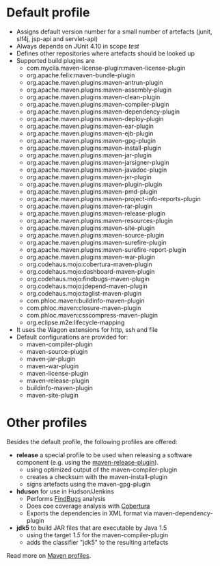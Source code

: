 # Default profile #

  * Assigns default version number for a small number of artefacts (junit, slf4j, jsp-api and servlet-api)
  * Always depends on JUnit 4.10 in scope _test_
  * Defines other repositories where artefacts should be looked up
  * Supported build plugins are
    * com.mycila.maven-license-plugin:maven-license-plugin
    * org.apache.felix:maven-bundle-plugin
    * org.apache.maven.plugins:maven-antrun-plugin
    * org.apache.maven.plugins:maven-assembly-plugin
    * org.apache.maven.plugins:maven-clean-plugin
    * org.apache.maven.plugins:maven-compiler-plugin
    * org.apache.maven.plugins:maven-dependency-plugin
    * org.apache.maven.plugins:maven-deploy-plugin
    * org.apache.maven.plugins:maven-ear-plugin
    * org.apache.maven.plugins:maven-ejb-plugin
    * org.apache.maven.plugins:maven-gpg-plugin
    * org.apache.maven.plugins:maven-install-plugin
    * org.apache.maven.plugins:maven-jar-plugin
    * org.apache.maven.plugins:maven-jarsigner-plugin
    * org.apache.maven.plugins:maven-javadoc-plugin
    * org.apache.maven.plugins:maven-jxr-plugin
    * org.apache.maven.plugins:maven-plugin-plugin
    * org.apache.maven.plugins:maven-pmd-plugin
    * org.apache.maven.plugins:maven-project-info-reports-plugin
    * org.apache.maven.plugins:maven-rar-plugin
    * org.apache.maven.plugins:maven-release-plugin
    * org.apache.maven.plugins:maven-resources-plugin
    * org.apache.maven.plugins:maven-site-plugin
    * org.apache.maven.plugins:maven-source-plugin
    * org.apache.maven.plugins:maven-surefire-plugin
    * org.apache.maven.plugins:maven-surefire-report-plugin
    * org.apache.maven.plugins:maven-war-plugin
    * org.codehaus.mojo:cobertura-maven-plugin
    * org.codehaus.mojo:dashboard-maven-plugin
    * org.codehaus.mojo:findbugs-maven-plugin
    * org.codehaus.mojo:jdepend-maven-plugin
    * org.codehaus.mojo:taglist-maven-plugin
    * com.phloc.maven:buildinfo-maven-plugin
    * com.phloc.maven:closure-maven-plugin
    * com.phloc.maven:csscompress-maven-plugin
    * org.eclipse.m2e:lifecycle-mapping
  * It uses the Wagon extensions for http, ssh and file
  * Default configurations are provided for:
    * maven-compiler-plugin
    * maven-source-plugin
    * maven-jar-plugin
    * maven-war-plugin
    * maven-license-plugin
    * maven-release-plugin
    * buildinfo-maven-plugin
    * maven-site-plugin

# Other profiles #

Besides the default profile, the following profiles are offered:
  * **release** a special profile to be used when releasing a software component (e.g. using the [maven-release-plugin](http://maven.apache.org/plugins/maven-release-plugin/)).
    * using optimized output of the maven-compiler-plugin
    * creates a checksum with the maven-install-plugin
    * signs artefacts using the maven-gpg-plugin
  * **hduson** for use in Hudson/Jenkins
    * Performs [FindBugs](http://findbugs.sourceforge.net/) analysis
    * Does coe coverage analysis with [Cobertura](http://cobertura.sourceforge.net/)
    * Exports the dependencies in XML format via maven-dependency-plugin
  * **jdk5** to build JAR files that are executable by Java 1.5
    * using the target _1.5_ for the maven-compiler-plugin
    * adds the classifier "jdk5" to the resulting artefacts

Read more on [Maven profiles](http://maven.apache.org/guides/introduction/introduction-to-profiles.html).